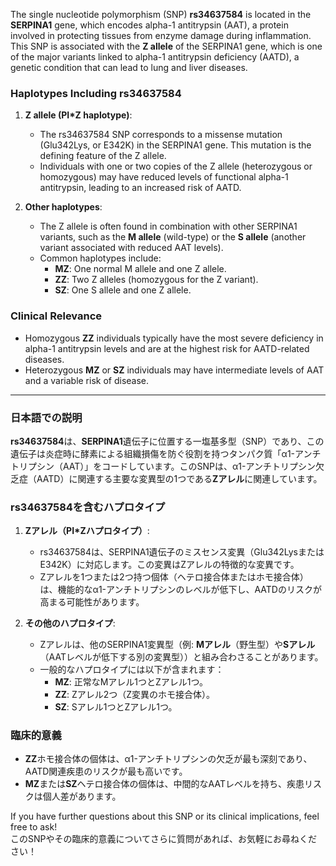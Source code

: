 The single nucleotide polymorphism (SNP) **rs34637584** is located in the **SERPINA1** gene, which encodes alpha-1 antitrypsin (AAT), a protein involved in protecting tissues from enzyme damage during inflammation. This SNP is associated with the **Z allele** of the SERPINA1 gene, which is one of the major variants linked to alpha-1 antitrypsin deficiency (AATD), a genetic condition that can lead to lung and liver diseases.

### Haplotypes Including rs34637584
1. **Z allele (PI*Z haplotype)**:  
   - The rs34637584 SNP corresponds to a missense mutation (Glu342Lys, or E342K) in the SERPINA1 gene. This mutation is the defining feature of the Z allele.
   - Individuals with one or two copies of the Z allele (heterozygous or homozygous) may have reduced levels of functional alpha-1 antitrypsin, leading to an increased risk of AATD.

2. **Other haplotypes**:  
   - The Z allele is often found in combination with other SERPINA1 variants, such as the **M allele** (wild-type) or the **S allele** (another variant associated with reduced AAT levels).  
   - Common haplotypes include:
     - **MZ**: One normal M allele and one Z allele.
     - **ZZ**: Two Z alleles (homozygous for the Z variant).
     - **SZ**: One S allele and one Z allele.

### Clinical Relevance
- Homozygous **ZZ** individuals typically have the most severe deficiency in alpha-1 antitrypsin levels and are at the highest risk for AATD-related diseases.
- Heterozygous **MZ** or **SZ** individuals may have intermediate levels of AAT and a variable risk of disease.

---

### 日本語での説明
**rs34637584**は、**SERPINA1**遺伝子に位置する一塩基多型（SNP）であり、この遺伝子は炎症時に酵素による組織損傷を防ぐ役割を持つタンパク質「α1-アンチトリプシン（AAT）」をコードしています。このSNPは、α1-アンチトリプシン欠乏症（AATD）に関連する主要な変異型の1つである**Zアレル**に関連しています。

### rs34637584を含むハプロタイプ
1. **Zアレル（PI*Zハプロタイプ）**:  
   - rs34637584は、SERPINA1遺伝子のミスセンス変異（Glu342LysまたはE342K）に対応します。この変異はZアレルの特徴的な変異です。
   - Zアレルを1つまたは2つ持つ個体（ヘテロ接合体またはホモ接合体）は、機能的なα1-アンチトリプシンのレベルが低下し、AATDのリスクが高まる可能性があります。

2. **その他のハプロタイプ**:  
   - Zアレルは、他のSERPINA1変異型（例: **Mアレル**（野生型）や**Sアレル**（AATレベルが低下する別の変異型））と組み合わさることがあります。  
   - 一般的なハプロタイプには以下が含まれます：
     - **MZ**: 正常なMアレル1つとZアレル1つ。
     - **ZZ**: Zアレル2つ（Z変異のホモ接合体）。
     - **SZ**: Sアレル1つとZアレル1つ。

### 臨床的意義
- **ZZ**ホモ接合体の個体は、α1-アンチトリプシンの欠乏が最も深刻であり、AATD関連疾患のリスクが最も高いです。
- **MZ**または**SZ**ヘテロ接合体の個体は、中間的なAATレベルを持ち、疾患リスクは個人差があります。

If you have further questions about this SNP or its clinical implications, feel free to ask!  
このSNPやその臨床的意義についてさらに質問があれば、お気軽にお尋ねください！